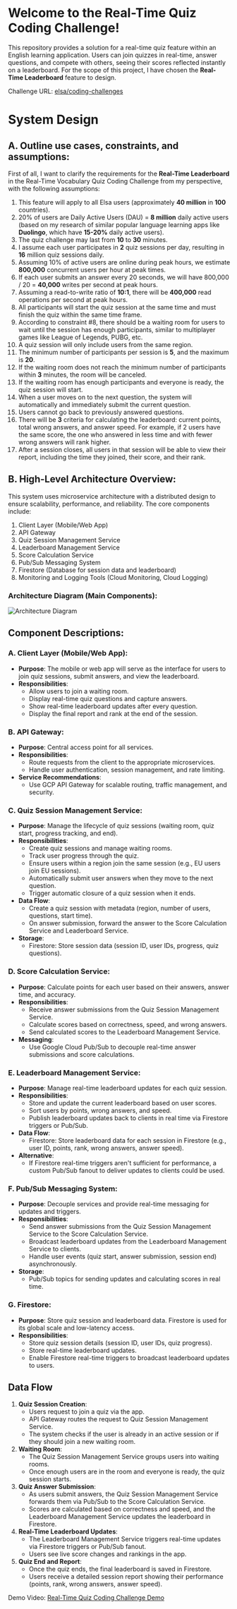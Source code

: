 # Welcome to the Real-Time Quiz Coding Challenge!

This repository provides a solution for a real-time quiz feature within an English learning application. Users can join quizzes in real-time, answer questions, and compete with others, seeing their scores reflected instantly on a leaderboard.
For the scope of this project, I have chosen the **Real-Time Leaderboard** feature to design.

Challenge URL: [elsa/coding-challenges](https://github.com/elsa/coding-challenges)

# System Design
## **A. Outline use cases, constraints, and assumptions:**

First of all, I want to clarify the requirements for the **Real-Time Leaderboard** in the Real-Time Vocabulary Quiz Coding Challenge from my perspective, with the following assumptions:

1. This feature will apply to all Elsa users (approximately **40 million** in **100** countries).
2. 20% of users are Daily Active Users (DAU) = **8 million** daily active users (based on my research of similar popular language learning apps like **Duolingo**, which have **15-20%** daily active users).
3. The quiz challenge may last from **10** to **30** minutes.
4. I assume each user participates in **2** quiz sessions per day, resulting in **16** million quiz sessions daily.
5. Assuming 10% of active users are online during peak hours, we estimate **800,000** concurrent users per hour at peak times.
6. If each user submits an answer every 20 seconds, we will have 800,000 / 20 = **40,000** writes per second at peak hours.
7. Assuming a read-to-write ratio of **10:1**, there will be **400,000** read operations per second at peak hours.
8. All participants will start the quiz session at the same time and must finish the quiz within the same time frame.
9. According to constraint #8, there should be a waiting room for users to wait until the session has enough participants, similar to multiplayer games like League of Legends, PUBG, etc.
10. A quiz session will only include users from the same region.
11. The minimum number of participants per session is **5**, and the maximum is **20**.
12. If the waiting room does not reach the minimum number of participants within **3** minutes, the room will be canceled.
13. If the waiting room has enough participants and everyone is ready, the quiz session will start.
14. When a user moves on to the next question, the system will automatically and immediately submit the current question.
15. Users cannot go back to previously answered questions.
16. There will be **3** criteria for calculating the leaderboard: current points, total wrong answers, and answer speed. For example, if 2 users have the same score, the one who answered in less time and with fewer wrong answers will rank higher.
17. After a session closes, all users in that session will be able to view their report, including the time they joined, their score, and their rank.

## **B. High-Level Architecture Overview:**
This system uses microservice architecture with a distributed design to ensure scalability, performance, and reliability. The core components include:

1. Client Layer (Mobile/Web App)
2. API Gateway
3. Quiz Session Management Service
4. Leaderboard Management Service
5. Score Calculation Service
6. Pub/Sub Messaging System
7. Firestore (Database for session data and leaderboard)
8. Monitoring and Logging Tools (Cloud Monitoring, Cloud Logging)

### Architecture Diagram (Main Components):
![Architecture Diagram](diagrams/architecture.jpg)

## Component Descriptions:
### A. Client Layer (Mobile/Web App):
- **Purpose**: The mobile or web app will serve as the interface for users to join quiz sessions, submit answers, and view the leaderboard.
- **Responsibilities**:
   - Allow users to join a waiting room.
   - Display real-time quiz questions and capture answers.
   - Show real-time leaderboard updates after every question.
   - Display the final report and rank at the end of the session.
### B. API Gateway:
- **Purpose**: Central access point for all services.
- **Responsibilities**:
   - Route requests from the client to the appropriate microservices.
   - Handle user authentication, session management, and rate limiting.
- **Service Recommendations**:
   - Use GCP API Gateway for scalable routing, traffic management, and security.

### C. Quiz Session Management Service:
- **Purpose**: Manage the lifecycle of quiz sessions (waiting room, quiz start, progress tracking, and end).
- **Responsibilities**:
   - Create quiz sessions and manage waiting rooms.
   - Track user progress through the quiz.
   - Ensure users within a region join the same session (e.g., EU users join EU sessions).
   - Automatically submit user answers when they move to the next question.
   - Trigger automatic closure of a quiz session when it ends.
- **Data Flow**:
   - Create a quiz session with metadata (region, number of users, questions, start time).
   - On answer submission, forward the answer to the Score Calculation Service and Leaderboard Service.
- **Storage**:
   - Firestore: Store session data (session ID, user IDs, progress, quiz questions).
### D. Score Calculation Service:
- **Purpose**: Calculate points for each user based on their answers, answer time, and accuracy.
- **Responsibilities**:
   - Receive answer submissions from the Quiz Session Management Service.
   - Calculate scores based on correctness, speed, and wrong answers.
   - Send calculated scores to the Leaderboard Management Service.
- **Messaging**:
   - Use Google Cloud Pub/Sub to decouple real-time answer submissions and score calculations.
### E. Leaderboard Management Service:
- **Purpose**: Manage real-time leaderboard updates for each quiz session.
- **Responsibilities**:
   - Store and update the current leaderboard based on user scores.
   - Sort users by points, wrong answers, and speed.
   - Publish leaderboard updates back to clients in real time via Firestore triggers or Pub/Sub.
- **Data Flow**:
   - Firestore: Store leaderboard data for each session in Firestore (e.g., user ID, points, rank, wrong answers, answer speed).
- **Alternative**:
   - If Firestore real-time triggers aren't sufficient for performance, a custom Pub/Sub fanout to deliver updates to clients could be used.
### F. Pub/Sub Messaging System:
- **Purpose**: Decouple services and provide real-time messaging for updates and triggers.
- **Responsibilities**:
   - Send answer submissions from the Quiz Session Management Service to the Score Calculation Service.
   - Broadcast leaderboard updates from the Leaderboard Management Service to clients.
   - Handle user events (quiz start, answer submission, session end) asynchronously.
- **Storage**:
   - Pub/Sub topics for sending updates and calculating scores in real time.
### G. Firestore:
- **Purpose**: Store quiz session and leaderboard data. Firestore is used for its global scale and low-latency access.
- **Responsibilities**:
   - Store quiz session details (session ID, user IDs, quiz progress).
   - Store real-time leaderboard updates.
   - Enable Firestore real-time triggers to broadcast leaderboard updates to users.

## Data Flow
1. **Quiz Session Creation**:
   - Users request to join a quiz via the app.
   - API Gateway routes the request to Quiz Session Management Service.
   - The system checks if the user is already in an active session or if they should join a new waiting room.
2. **Waiting Room**:
   - The Quiz Session Management Service groups users into waiting rooms.
   - Once enough users are in the room and everyone is ready, the quiz session starts.
3. **Quiz Answer Submission**:
   - As users submit answers, the Quiz Session Management Service forwards them via Pub/Sub to the Score Calculation Service.
   - Scores are calculated based on correctness and speed, and the Leaderboard Management Service updates the leaderboard in Firestore.
4. **Real-Time Leaderboard Updates**:
   - The Leaderboard Management Service triggers real-time updates via Firestore triggers or Pub/Sub fanout.
   - Users see live score changes and rankings in the app.
5. **Quiz End and Report**:
   - Once the quiz ends, the final leaderboard is saved in Firestore.
   - Users receive a detailed session report showing their performance (points, rank, wrong answers, answer speed).

Demo Video: [Real-Time Quiz Coding Challenge Demo](https://youtu.be/Xim2UCWSx6A)
